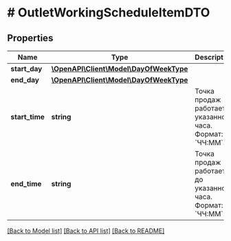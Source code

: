 # # OutletWorkingScheduleItemDTO

## Properties

Name | Type | Description | Notes
------------ | ------------- | ------------- | -------------
**start_day** | [**\OpenAPI\Client\Model\DayOfWeekType**](DayOfWeekType.md) |  |
**end_day** | [**\OpenAPI\Client\Model\DayOfWeekType**](DayOfWeekType.md) |  |
**start_time** | **string** | Точка продаж работает c указанного часа.  Формат: &#x60;ЧЧ:ММ&#x60;. |
**end_time** | **string** | Точка продаж работает до указанного часа.  Формат: &#x60;ЧЧ:ММ&#x60;. |

[[Back to Model list]](../../README.md#models) [[Back to API list]](../../README.md#endpoints) [[Back to README]](../../README.md)
